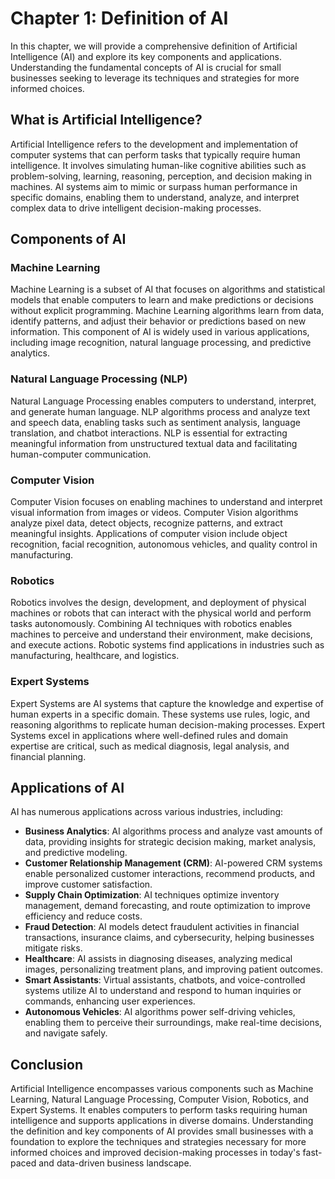 Chapter 1: Definition of AI
===========================

In this chapter, we will provide a comprehensive definition of Artificial Intelligence (AI) and explore its key components and applications. Understanding the fundamental concepts of AI is crucial for small businesses seeking to leverage its techniques and strategies for more informed choices.

What is Artificial Intelligence?
--------------------------------

Artificial Intelligence refers to the development and implementation of computer systems that can perform tasks that typically require human intelligence. It involves simulating human-like cognitive abilities such as problem-solving, learning, reasoning, perception, and decision making in machines. AI systems aim to mimic or surpass human performance in specific domains, enabling them to understand, analyze, and interpret complex data to drive intelligent decision-making processes.

Components of AI
----------------

### Machine Learning

Machine Learning is a subset of AI that focuses on algorithms and statistical models that enable computers to learn and make predictions or decisions without explicit programming. Machine Learning algorithms learn from data, identify patterns, and adjust their behavior or predictions based on new information. This component of AI is widely used in various applications, including image recognition, natural language processing, and predictive analytics.

### Natural Language Processing (NLP)

Natural Language Processing enables computers to understand, interpret, and generate human language. NLP algorithms process and analyze text and speech data, enabling tasks such as sentiment analysis, language translation, and chatbot interactions. NLP is essential for extracting meaningful information from unstructured textual data and facilitating human-computer communication.

### Computer Vision

Computer Vision focuses on enabling machines to understand and interpret visual information from images or videos. Computer Vision algorithms analyze pixel data, detect objects, recognize patterns, and extract meaningful insights. Applications of computer vision include object recognition, facial recognition, autonomous vehicles, and quality control in manufacturing.

### Robotics

Robotics involves the design, development, and deployment of physical machines or robots that can interact with the physical world and perform tasks autonomously. Combining AI techniques with robotics enables machines to perceive and understand their environment, make decisions, and execute actions. Robotic systems find applications in industries such as manufacturing, healthcare, and logistics.

### Expert Systems

Expert Systems are AI systems that capture the knowledge and expertise of human experts in a specific domain. These systems use rules, logic, and reasoning algorithms to replicate human decision-making processes. Expert Systems excel in applications where well-defined rules and domain expertise are critical, such as medical diagnosis, legal analysis, and financial planning.

Applications of AI
------------------

AI has numerous applications across various industries, including:

* **Business Analytics**: AI algorithms process and analyze vast amounts of data, providing insights for strategic decision making, market analysis, and predictive modeling.
* **Customer Relationship Management (CRM)**: AI-powered CRM systems enable personalized customer interactions, recommend products, and improve customer satisfaction.
* **Supply Chain Optimization**: AI techniques optimize inventory management, demand forecasting, and route optimization to improve efficiency and reduce costs.
* **Fraud Detection**: AI models detect fraudulent activities in financial transactions, insurance claims, and cybersecurity, helping businesses mitigate risks.
* **Healthcare**: AI assists in diagnosing diseases, analyzing medical images, personalizing treatment plans, and improving patient outcomes.
* **Smart Assistants**: Virtual assistants, chatbots, and voice-controlled systems utilize AI to understand and respond to human inquiries or commands, enhancing user experiences.
* **Autonomous Vehicles**: AI algorithms power self-driving vehicles, enabling them to perceive their surroundings, make real-time decisions, and navigate safely.

Conclusion
----------

Artificial Intelligence encompasses various components such as Machine Learning, Natural Language Processing, Computer Vision, Robotics, and Expert Systems. It enables computers to perform tasks requiring human intelligence and supports applications in diverse domains. Understanding the definition and key components of AI provides small businesses with a foundation to explore the techniques and strategies necessary for more informed choices and improved decision-making processes in today's fast-paced and data-driven business landscape.
